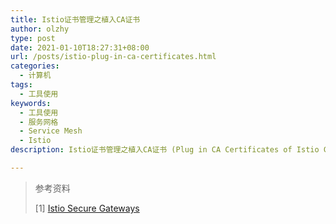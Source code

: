 ```yaml
---
title: Istio证书管理之植入CA证书
author: olzhy
type: post
date: 2021-01-10T18:27:31+08:00
url: /posts/istio-plug-in-ca-certificates.html
categories:
  - 计算机
tags:
  - 工具使用
keywords:
  - 工具使用
  - 服务网格
  - Service Mesh
  - Istio
description: Istio证书管理之植入CA证书 (Plug in CA Certificates of Istio Certificate Management)

---
```





> 参考资料
>
> [1] [Istio Secure Gateways](https://istio.io/latest/docs/tasks/security/cert-management/plugin-ca-cert/)